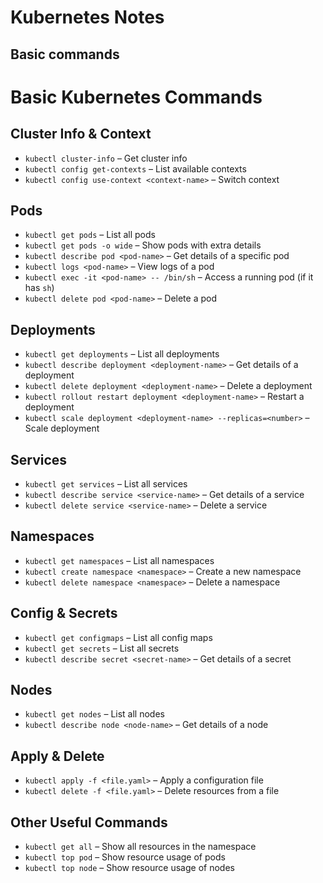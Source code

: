 # Kubernetes Notes

## Basic commands

# Basic Kubernetes Commands

## Cluster Info & Context
- `kubectl cluster-info` – Get cluster info  
- `kubectl config get-contexts` – List available contexts  
- `kubectl config use-context <context-name>` – Switch context  

## Pods
- `kubectl get pods` – List all pods  
- `kubectl get pods -o wide` – Show pods with extra details  
- `kubectl describe pod <pod-name>` – Get details of a specific pod  
- `kubectl logs <pod-name>` – View logs of a pod  
- `kubectl exec -it <pod-name> -- /bin/sh` – Access a running pod (if it has `sh`)  
- `kubectl delete pod <pod-name>` – Delete a pod  

## Deployments
- `kubectl get deployments` – List all deployments  
- `kubectl describe deployment <deployment-name>` – Get details of a deployment  
- `kubectl delete deployment <deployment-name>` – Delete a deployment  
- `kubectl rollout restart deployment <deployment-name>` – Restart a deployment  
- `kubectl scale deployment <deployment-name> --replicas=<number>` – Scale deployment  

## Services
- `kubectl get services` – List all services  
- `kubectl describe service <service-name>` – Get details of a service  
- `kubectl delete service <service-name>` – Delete a service  

## Namespaces
- `kubectl get namespaces` – List all namespaces  
- `kubectl create namespace <namespace>` – Create a new namespace  
- `kubectl delete namespace <namespace>` – Delete a namespace  

## Config & Secrets
- `kubectl get configmaps` – List all config maps  
- `kubectl get secrets` – List all secrets  
- `kubectl describe secret <secret-name>` – Get details of a secret  

## Nodes
- `kubectl get nodes` – List all nodes  
- `kubectl describe node <node-name>` – Get details of a node  

## Apply & Delete
- `kubectl apply -f <file.yaml>` – Apply a configuration file  
- `kubectl delete -f <file.yaml>` – Delete resources from a file  

## Other Useful Commands
- `kubectl get all` – Show all resources in the namespace  
- `kubectl top pod` – Show resource usage of pods  
- `kubectl top node` – Show resource usage of nodes  
